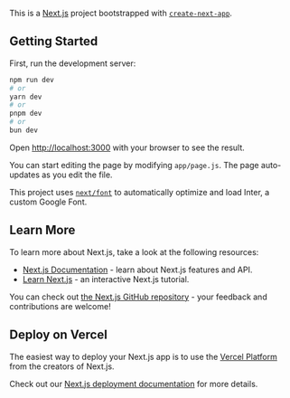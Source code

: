 This is a [Next.js](https://nextjs.org/) project bootstrapped with [`create-next-app`](https://github.com/vercel/next.js/tree/canary/packages/create-next-app).

## Getting Started

First, run the development server:

```bash
npm run dev
# or
yarn dev
# or
pnpm dev
# or
bun dev
```

Open [http://localhost:3000](http://localhost:3000) with your browser to see the result.

You can start editing the page by modifying `app/page.js`. The page auto-updates as you edit the file.

This project uses [`next/font`](https://nextjs.org/docs/basic-features/font-optimization) to automatically optimize and load Inter, a custom Google Font.

## Learn More

To learn more about Next.js, take a look at the following resources:

- [Next.js Documentation](https://nextjs.org/docs) - learn about Next.js features and API.
- [Learn Next.js](https://nextjs.org/learn) - an interactive Next.js tutorial.

You can check out [the Next.js GitHub repository](https://github.com/vercel/next.js/) - your feedback and contributions are welcome!

## Deploy on Vercel

The easiest way to deploy your Next.js app is to use the [Vercel Platform](https://vercel.com/new?utm_medium=default-template&filter=next.js&utm_source=create-next-app&utm_campaign=create-next-app-readme) from the creators of Next.js.

Check out our [Next.js deployment documentation](https://nextjs.org/docs/deployment) for more details.


<!-- {
    "homes":{
        "fullName": "Trần Bảo Minh",
        "job": "Front-end developer",
        "mySkills": "Các kĩ năng của tôi",
        "weSkills": "Kỹ năng web",
        "otherSkills": "Kỹ năng khác",
        "ortherSkillCont": "Kỹ năng nghiên cứu và tìm kiếm tương đối tốt. Tư duy làm việc, kỹ năng làm việc nhóm tốt so với độ tuổi.",
        "histories": "Lịch sử",
        "thpt": "Học trường trung học phổ thông",
        "dh": "Học đại học",
        "contact": "Thông tin liên hệ",
        "project": "Các dự án cá nhân",
        "project1": "Một dự án nhỏ hoàn thành trong vòng một ngày Một trang web đơn giản cho phép tạo và chia sẻ các đoạn code. Sử dụng HTML, CSS, JS và custom elements.",
        "project2": "Một dự án được thực hiện trong ba ngày Một trang web blog social với các bài viết về lập trình và học tập. Sử dụng React.js.",
        "project3": "Một dự án game được làm trong một ngày Một trò chơi giải đố dựa trên trò chơi 2048. Sử dụng Next.js và Tailwind CSS.",
        "hobbies": "Sở thích cá nhân",
        "hobbiesContent1": "Triết học, Lịch sử,...",
        "hobbiesContent2": "Theo Dõi Các Xu Hướng Công Nghệ, Tin Tức Về Các Sản Phẩm Nổi Tiếng"

    }
} -->